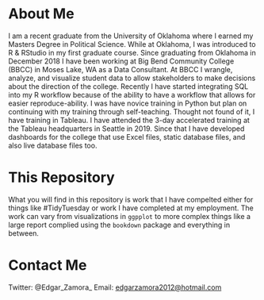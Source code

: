 # About Me

I am a recent graduate from the University of Oklahoma where I earned my Masters Degree in Political Science. While at Oklahoma, I was introduced to R & RStudio in my first graduate course. Since graduating from Oklahoma in December 2018 I have been working at Big Bend Community College (BBCC) in Moses Lake, WA as a Data Consultant. At BBCC I wrangle, analyze, and visualize student data to allow stakeholders to make decisions about the direction of the college. Recently I have started integrating SQL into my R workflow because of the ability to have a workflow that allows for easier reproduce-ability. I was have novice training in Python but plan on continuing with my training through self-teaching. Thought not found of it, I have training in Tableau. I have attended the 3-day accelerated training at the Tableau headquarters in Seattle in 2019. Since that I have developed dashboards for the college that use Excel files, static database files, and also live database files too. 

# This Repository

What you will find in this repository is work that I have compelted either for things like #TidyTuesday or work I have completed at my employment. The work can vary from visualizations in `ggpplot` to more complex things like a large report complied using the `bookdown` package and everything in between.

# Contact Me

Twitter: @Edgar_Zamora_
Email: edgarzamora2012@hotmail.com